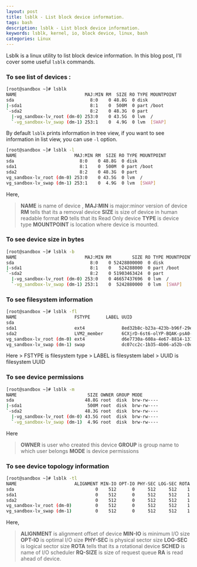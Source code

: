 ```yaml
---
layout: post
title: lsblk - List block device information.
tags: bash
description: lsblk - List block device information.
keywords: lsblk, kernel, io, block device, linux, bash
categories: Linux
---
```

<div class="toc"></div>

Lsblk is a linux utility to list block device information. In this blog post, I'll cover some useful `lsblk` commands.

### To see list of devices :
```bash
[root@sandbox ~]# lsblk
NAME                          MAJ:MIN RM  SIZE RO TYPE MOUNTPOINT
sda                             8:0    0 48.8G  0 disk
|-sda1                          8:1    0  500M  0 part /boot
`-sda2                          8:2    0 48.3G  0 part
  |-vg_sandbox-lv_root (dm-0) 253:0    0 43.5G  0 lvm  /
  `-vg_sandbox-lv_swap (dm-1) 253:1    0  4.9G  0 lvm  [SWAP]
```

By default `lsblk` prints information in tree view, if you want to see information in list view, you can use `-l` option.

```bash
[root@sandbox ~]# lsblk -l
NAME                      MAJ:MIN RM  SIZE RO TYPE MOUNTPOINT
sda                         8:0    0 48.8G  0 disk
sda1                        8:1    0  500M  0 part /boot
sda2                        8:2    0 48.3G  0 part
vg_sandbox-lv_root (dm-0) 253:0    0 43.5G  0 lvm  /
vg_sandbox-lv_swap (dm-1) 253:1    0  4.9G  0 lvm  [SWAP]
```

Here,

> **NAME** is name of device ,
> **MAJ:MIN** is major:minor version of device
> **RM** tells that its a removal device
> **SIZE** is size of device in human readable format
> **RO** tells that its Read Only device
> **TYPE** is device type
> **MOUNTPOINT** is location where device is mounted.


### To see device size in bytes

```bash
[root@sandbox ~]# lsblk -b
NAME                          MAJ:MIN RM        SIZE RO TYPE MOUNTPOINT
sda                             8:0    0 52428800000  0 disk
|-sda1                          8:1    0   524288000  0 part /boot
`-sda2                          8:2    0 51903463424  0 part
  |-vg_sandbox-lv_root (dm-0) 253:0    0 46657437696  0 lvm  /
  `-vg_sandbox-lv_swap (dm-1) 253:1    0  5242880000  0 lvm  [SWAP]
```

### To see filesystem information

```bash
[root@sandbox ~]# lsblk -fl
NAME                      FSTYPE      LABEL UUID                                   MOUNTPOINT
sda
sda1                      ext4              8ed32b8c-b23a-423b-b96f-29eaa1303ae1   /boot
sda2                      LVM2_member       6CXjrD-6st6-olYP-BQAK-psA0-dS3T-8KeIRU
vg_sandbox-lv_root (dm-0) ext4              d6e7730a-608a-4e67-8814-131e23411619   /
vg_sandbox-lv_swap (dm-1) swap              dc07cc2c-1b35-4b06-a52b-c0d162669afe   [SWAP]
```

Here
    > FSTYPE is filesystem type
    > LABEL is filesystem label
    > UUID is filesystem UUID

### To see device permissions
```bash
[root@sandbox ~]# lsblk -m
NAME                           SIZE OWNER GROUP MODE
sda                           48.8G root  disk  brw-rw----
|-sda1                         500M root  disk  brw-rw----
`-sda2                        48.3G root  disk  brw-rw----
  |-vg_sandbox-lv_root (dm-0) 43.5G root  disk  brw-rw----
  `-vg_sandbox-lv_swap (dm-1)  4.9G root  disk  brw-rw----
```

Here

> **OWNER** is user who created this device
> **GROUP** is group name to which user belongs
> **MODE** is device permissions


### To see device topology information
```bash
[root@sandbox ~]# lsblk -tl
NAME                      ALIGNMENT MIN-IO OPT-IO PHY-SEC LOG-SEC ROTA SCHED RQ-SIZE   RA
sda                               0    512      0     512     512    1 cfq       128  128
sda1                              0    512      0     512     512    1 cfq       128  128
sda2                              0    512      0     512     512    1 cfq       128  128
vg_sandbox-lv_root (dm-0)         0    512      0     512     512    1           128  128
vg_sandbox-lv_swap (dm-1)         0    512      0     512     512    1           128  128
```

Here,

> **ALIGNMENT** is alignment offset of device
> **MIN-IO** is minimum I/O size
> **OPT-IO** is optimal I/O size
> **PHY-SEC** is physical sector size
> **LOG-SEC** is logical sector size
> **ROTA** tells that its a rotational device
> **SCHED** is name of I/O scheduler
> **RQ-SIZE** is size of request queue
> **RA** is read ahead of device.


